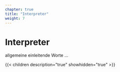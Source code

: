 ```yaml
---
chapter: true
title: "Interpreter"
weight: 7
---
```



# Interpreter

allgemeine einleitende Worte ...


{{< children description="true" showhidden="true" >}}
